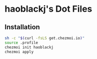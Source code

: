 # haoblackj's Dot Files

## Installation

```bash
sh -c "$(curl -fsLS get.chezmoi.io)"
source .profile
chezmoi init haoblackj
chezmoi apply
```

